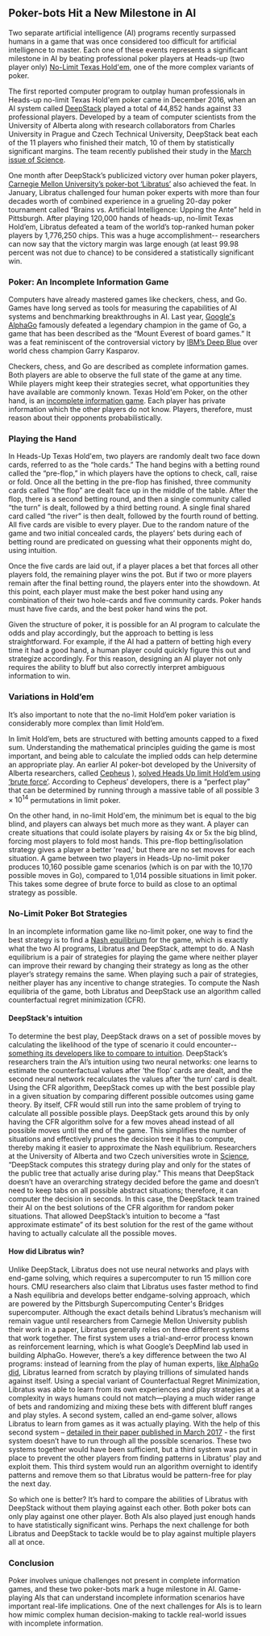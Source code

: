 ## Poker-bots Hit a New Milestone in AI

Two separate artificial intelligence (AI) programs recently surpassed humans in a game that was once considered too difficult for artificial intelligence to master. Each one of these events represents a significant milestone in AI by beating professional poker players at Heads-up (two player only) [No-Limit Texas Hold'em](https://www.partypoker.com/how-to-play/school/heads-up.html), one of the more complex variants of poker.
 
The first reported computer program to outplay human professionals in Heads-up no-limit Texas Hold'em poker came in December 2016, when an AI system called [DeepStack](http://www.sciencemag.org/news/2017/03/artificial-intelligence-goes-deep-beat-humans-poker) played a total of 44,852 hands against 33 professional players. Developed by a team of computer scientists from the University of Alberta along with research collaborators from Charles University in Prague and Czech Technical University, DeepStack beat each of the 11 players who finished their match, 10 of them by statistically significant margins. The team recently published their study in the [March issue of Science](http://science.sciencemag.org/content/early/2017/03/01/science.aam6960).
 
One month after DeepStack’s publicized victory over human poker players, [Carnegie Mellon University’s poker-bot ‘Libratus’](https://www.cmu.edu/news/stories/archives/2017/january/AI-beats-poker-pros.html) also achieved the feat. In January, Libratus challenged four human poker experts with more than four decades worth of combined experience in a grueling 20-day poker tournament called “Brains vs. Artificial Intelligence: Upping the Ante” held in Pittsburgh. After playing 120,000 hands of heads-up, no-limit Texas Hold’em, Libratus defeated a team of the world’s top-ranked human poker players by 1,776,250 chips. This was a huge accomplishment-- researchers can now say that the victory margin was large enough (at least 99.98 percent was not due to chance) to be considered a statistically significant win.

### Poker: An Incomplete Information Game

Computers have already mastered games like checkers, chess, and Go. Games have long served as tools for measuring the capabilities of AI systems and benchmarking breakthroughs in AI. Last year, [Google's AlphaGo](https://www.theatlantic.com/technology/archive/2016/03/the-invisible-opponent/475611/) famously defeated a legendary champion in the game of Go, a game that has been described as the “Mount Everest of board games.” It was a feat reminiscent of the controversial victory by [IBM’s Deep Blue](https://en.wikipedia.org/wiki/Deep_Blue_versus_Garry_Kasparov) over world chess champion Garry Kasparov.

Checkers, chess, and Go are described as complete information games. Both players are able to observe the full state of the game at any time. While players might keep their strategies secret, what opportunities they have available are commonly known. Texas Hold'em Poker, on the other hand, is an [incomplete information game](https://www.cs.cmu.edu/~sandholm/Solving%20games.Science-2015.pdf). Each player has private information which the other players do not know. Players, therefore, must reason about their opponents probabilistically.

### Playing the Hand
 
In Heads-Up Texas Hold'em, two players are randomly dealt two face down cards, referred to as the “hole cards.” The hand begins with a betting round called the “pre-flop,” in which players have the options to check, call, raise or fold. Once all the betting in the pre-flop has finished, three community cards called “the flop” are dealt face up in the middle of the table. After the flop, there is a second betting round, and then a single community called “the turn” is dealt, followed by a third betting round. A single final shared card called “the river” is then dealt, followed by the fourth round of betting. All five cards are visible to every player.  Due to the random nature of the game and two initial concealed cards, the players’ bets during each of betting round are predicated on guessing what their opponents might do, using intuition.
 
Once the five cards are laid out, if a player places a bet that forces all other players fold, the remaining player wins the pot. But if two or more players remain after the final betting round, the players enter into the showdown. At this point, each player must make the best poker hand using any combination of their two hole-cards and five community cards. Poker hands must have five cards, and the best poker hand wins the pot.
 
Given the structure of poker, it is possible for an AI program to calculate the odds and play accordingly, but the approach to betting is less straightforward. For example, if the AI had a pattern of betting high every time it had a good hand, a human player could quickly figure this out and strategize accordingly. For this reason, designing an AI player not only requires the ability to bluff but also correctly interpret ambiguous information to win.
 
### Variations in Hold’em

It’s also important to note that the no-limit Hold’em poker variation is considerably more complex than limit Hold’em. 

In limit Hold’em, bets are structured with betting amounts capped to a fixed sum. Understanding the mathematical principles guiding the game is most important, and being able to calculate the implied odds can help determine an appropriate play. An earlier AI poker-bot developed by the University of Alberta researchers, called [Cepheus](http://poker.srv.ualberta.ca/about) 
), [solved Heads Up limit Hold’em using ‘brute force’](http://science.sciencemag.org/content/347/6218/145). According to Cepheus’ developers, there is a “perfect play” that can be determined by running through a massive table of all possible $3 \times 10^{14}$ permutations in limit poker. 

On the other hand, in no-limit Hold'em, the minimum bet is equal to the big blind, and players can always bet much more as they want. A player can create situations that could isolate players by raising 4x or 5x the big blind, forcing most players to fold most hands. This pre-flop betting/isolation strategy gives a player a better 'read,' but there are no set moves for each situation. A game between two players in Heads-Up no-limit poker produces 10,160 possible game scenarios (which is on par with the 10,170 possible moves in Go), compared to 1,014 possible situations in limit poker. This takes some degree of brute force to build as close to an optimal strategy as possible.  
 
### No-Limit Poker Bot Strategies
 
In an incomplete information game like no-limit poker, one way to find the best strategy is to find a [Nash equilibrium](https://en.wikipedia.org/wiki/Nash_equilibrium) for the game, which is exactly what the two AI programs, Libratus and DeepStack, attempt to do. A Nash equilibrium is a pair of strategies for playing the game where neither player can improve their reward by changing their strategy as long as the other player’s strategy remains the same.  When playing such a pair of strategies, neither player has any incentive to change strategies.  To compute the Nash equilibria of the game, both Libratus and DeepStack use an algorithm called counterfactual regret minimization (CFR).

#### DeepStack's intuition

To determine the best play, DeepStack draws on a set of possible moves by calculating the likelihood of the type of scenario it could encounter-- [something its developers like to compare to intuition](https://arxiv.org/pdf/1701.01724v1.pdf). DeepStack’s researchers train the AI’s intuition using two neural networks: one learns to estimate the counterfactual values after ‘the flop’ cards are dealt, and the second neural network recalculates the values after ‘the turn’ card is dealt. Using the CFR algorithm, DeepStack comes up with the best possible play in a given situation by comparing different possible outcomes using game theory. By itself, CFR would still run into the same problem of trying to calculate all possible possible plays. DeepStack gets around this by only having the CFR algorithm solve for a few moves ahead instead of all possible moves until the end of the game. This simplifies the number of situations and effectively prunes the decision tree it has to compute, thereby making it easier to approximate the Nash equilibrium. Researchers at the University of Alberta and two Czech universities wrote in [Science](https://arxiv.org/pdf/1701.01724.pdf), “DeepStack computes this strategy during play and only for the states of the public tree that actually arise during play.” This means that DeepStack doesn’t have an overarching strategy decided before the game and doesn’t need to keep tabs on all possible abstract situations; therefore, it can computer the decision in seconds. In this case, the DeepStack team trained their AI on the best solutions of the CFR algorithm for random poker situations. That allowed DeepStack’s intuition to become a “fast approximate estimate” of its best solution for the rest of the game without having to actually calculate all the possible moves.

#### How did Libratus win?

Unlike DeepStack, Libratus does not use neural networks and plays with end-game solving, which requires a supercomputer to run 15 million core hours. CMU researchers also claim that Libratus uses faster method to find a Nash equilibria and develops better endgame-solving approach, which are powered by the Pittsburgh Supercomputing Center's Bridges supercomputer. Although the exact details behind Libratus’s mechanism will remain vague until researchers from Carnegie Mellon University publish their work in a paper, Libratus generally relies on three different systems that work together. The first system uses a trial-and-error process known as reinforcement learning, which is what Google’s DeepMind lab used in building AlphaGo. However, there’s a key difference between the two AI programs: instead of learning from the play of human experts, [like AlphaGo did](https://blog.google/topics/machine-learning/alphago-machine-learning-game-go/), Libratus learned from scratch by playing trillions of simulated hands against itself. Using a special variant of Counterfactual Regret Minimization, Libratus was able to learn from its own experiences and play strategies at a complexity in ways humans could not match—playing a much wider range of bets and randomizing and mixing these bets with different bluff ranges and play styles. A second system, called an end-game solver, allows Libratus to learn from games as it was actually playing. With the help of this second system – [detailed in their paper published in March 2017](http://www.cs.cmu.edu/~noamb/papers/17-AAAI-Refinement.pdf) - the first system doesn’t have to run through all the possible scenarios. These two systems together would have been sufficient, but a third system was put in place to prevent the other players from finding patterns in Libratus’ play and exploit them. This third system would run an algorithm overnight to identify patterns and remove them so that Libratus would be pattern-free for play the next day.

So which one is better? It’s hard to compare the abilities of Libratus with DeepStack without them playing against each other. Both poker bots can only play against one other player. Both AIs also played just enough hands to have statistically significant wins. Perhaps the next challenge for both Libratus and DeepStack to tackle would be to play against multiple players all at once. 

### Conclusion

Poker involves unique challenges not present in complete information games, and these two poker-bots mark a huge milestone in AI. Game-playing AIs that can understand incomplete information scenarios have important real-life implications. One of the next challenges for AIs is to learn how mimic complex human decision-making to tackle real-world issues with incomplete information.
